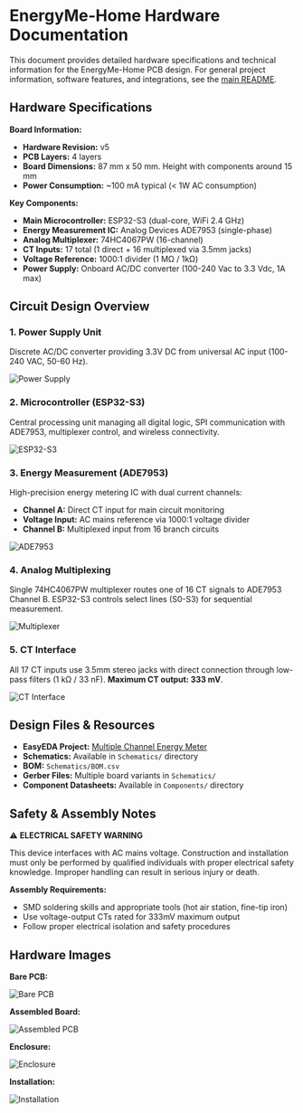 # EnergyMe-Home Hardware Documentation

This document provides detailed hardware specifications and technical information for the EnergyMe-Home PCB design. For general project information, software features, and integrations, see the [main README](../README.md).

## Hardware Specifications

**Board Information:**

- **Hardware Revision:** v5
- **PCB Layers:** 4 layers
- **Board Dimensions:** 87 mm x 50 mm. Height with components around 15 mm
- **Power Consumption:** ~100 mA typical (< 1W AC consumption)

**Key Components:**

- **Main Microcontroller:** ESP32-S3 (dual-core, WiFi 2.4 GHz)
- **Energy Measurement IC:** Analog Devices ADE7953 (single-phase)
- **Analog Multiplexer:** 74HC4067PW (16-channel)
- **CT Inputs:** 17 total (1 direct + 16 multiplexed via 3.5mm jacks)
- **Voltage Reference:** 1000:1 divider (1 MΩ / 1kΩ)
- **Power Supply:** Onboard AC/DC converter (100-240 Vac to 3.3 Vdc, 1A max)

## Circuit Design Overview

### 1. Power Supply Unit

Discrete AC/DC converter providing 3.3V DC from universal AC input (100-240 VAC, 50-60 Hz).

![Power Supply](https://image.easyeda.com/oshwhub/pullImage/fddd17b65fa04d2abfbcce1412394c06.png)

### 2. Microcontroller (ESP32-S3)

Central processing unit managing all digital logic, SPI communication with ADE7953, multiplexer control, and wireless connectivity.

![ESP32-S3](https://image.easyeda.com/oshwhub/pullImage/dea4a95df7204d5f9eb930a6aa5e4354.png)

### 3. Energy Measurement (ADE7953)

High-precision energy metering IC with dual current channels:

- **Channel A:** Direct CT input for main circuit monitoring
- **Voltage Input:** AC mains reference via 1000:1 voltage divider
- **Channel B:** Multiplexed input from 16 branch circuits

![ADE7953](https://image.easyeda.com/oshwhub/pullImage/7b4b21cd9ede44e0ab6cbf68409c70e8.png)

### 4. Analog Multiplexing

Single 74HC4067PW multiplexer routes one of 16 CT signals to ADE7953 Channel B. ESP32-S3 controls select lines (S0-S3) for sequential measurement.

![Multiplexer](https://image.easyeda.com/oshwhub/pullImage/9f0c683d254a458f843b96fa37b7b6af.png)

### 5. CT Interface

All 17 CT inputs use 3.5mm stereo jacks with direct connection through low-pass filters (1 kΩ / 33 nF). **Maximum CT output: 333 mV**.

![CT Interface](https://image.easyeda.com/oshwhub/pullImage/c47671faf1c3473cab564f7056ce818e.png)

## Design Files & Resources

- **EasyEDA Project:** [Multiple Channel Energy Meter](https://oshwlab.com/jabrillo/multiple-channel-energy-meter)
- **Schematics:** Available in `Schematics/` directory
- **BOM:** `Schematics/BOM.csv`
- **Gerber Files:** Multiple board variants in `Schematics/`
- **Component Datasheets:** Available in `Components/` directory

## Safety & Assembly Notes

⚠️ **ELECTRICAL SAFETY WARNING**

This device interfaces with AC mains voltage. Construction and installation must only be performed by qualified individuals with proper electrical safety knowledge. Improper handling can result in serious injury or death.

**Assembly Requirements:**

- SMD soldering skills and appropriate tools (hot air station, fine-tip iron)
- Use voltage-output CTs rated for 333mV maximum output
- Follow proper electrical isolation and safety procedures

## Hardware Images

**Bare PCB:**

![Bare PCB](https://image.easyeda.com/oshwhub/pullImage/06165d5bc11443768b389e65da0b750a.jpg)

**Assembled Board:**

![Assembled PCB](https://image.easyeda.com/oshwhub/pullImage/54320e42416844e980a43cc4ebc63200.jpg)

**Enclosure:**

![Enclosure](https://image.easyeda.com/oshwhub/pullImage/08c4acf57e38402a88879df4a71796b8.jpg)

**Installation:**

![Installation](https://image.easyeda.com/oshwhub/pullImage/8211ebaea22a4962865c3cb88da6bc68.jpg)
